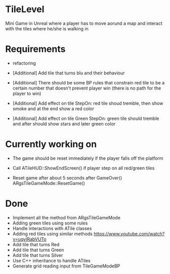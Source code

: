 # TileLevel

Mini Game in Unreal where a player has to move aorund a map and interact with the tiles where he/she is walking in

# Requirements

- refactoring

- [Additional] Add tile that turns blu and their behaviour

- [Additional] There should be some BP rules that constrain red tile to be a certain number that doesn't prevent player win (there is no path for the player to win)

- [Additional] Add effect on tile StepOn: red tile shoud tremble, then show smoke and at the end show a red color

- [Additional] Add effect on tile Green StepOn: green tile should tremble and after should show stars and later green color

# Currently working on

- The game should be reset immediately if the player falls off the platform

- Call ATileHUD::ShowEndScreen() if player step on all red/green tiles

- Reset game after about 5 seconds after GameOver() ARgsTileGameMode::ResetGame()

# Done

- Implement all the method from ARgsTileGameMode
- Adding green tiles using some rules
- Handle interactions with ATile classes
- Adding red tiles using similar methods https://www.youtube.com/watch?v=uqylRabVUTo
- Add tile that turns Red
- Add tile that turns Green
- Add tile that turns Silver
- Use C++ inheritance to handle ATiles
- Generate grid reading input from TileGameModeBP
